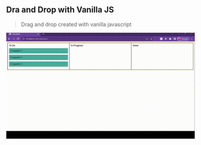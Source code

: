## Dra and Drop with Vanilla JS

> Drag and drop created with vanilla javascript

![](./drag-and-drop.gif)